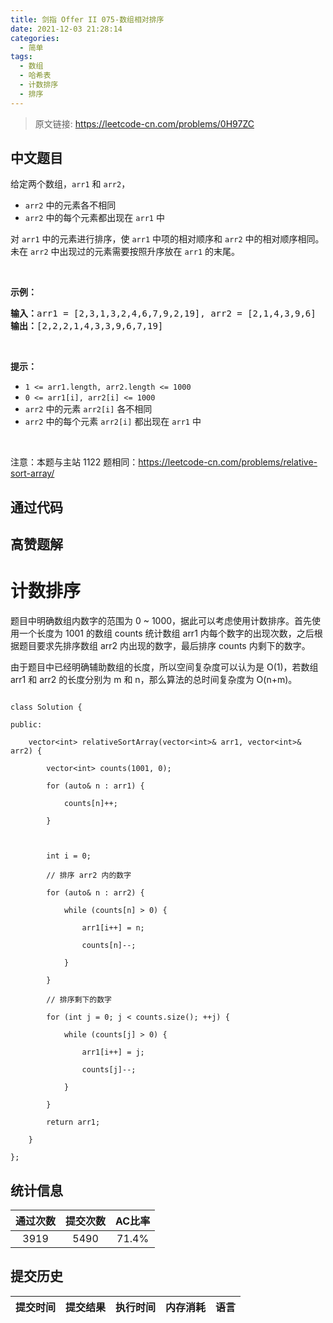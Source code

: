 ```yaml
---
title: 剑指 Offer II 075-数组相对排序
date: 2021-12-03 21:28:14
categories:
  - 简单
tags:
  - 数组
  - 哈希表
  - 计数排序
  - 排序
---
```


> 原文链接: https://leetcode-cn.com/problems/0H97ZC




## 中文题目
<div><p>给定两个数组，<code>arr1</code> 和&nbsp;<code>arr2</code>，</p>

<ul>
	<li><code>arr2</code>&nbsp;中的元素各不相同</li>
	<li><code>arr2</code> 中的每个元素都出现在&nbsp;<code>arr1</code>&nbsp;中</li>
</ul>

<p>对 <code>arr1</code>&nbsp;中的元素进行排序，使 <code>arr1</code> 中项的相对顺序和&nbsp;<code>arr2</code>&nbsp;中的相对顺序相同。未在&nbsp;<code>arr2</code>&nbsp;中出现过的元素需要按照升序放在&nbsp;<code>arr1</code>&nbsp;的末尾。</p>

<p>&nbsp;</p>

<p><strong>示例：</strong></p>

<pre>
<strong>输入：</strong>arr1 = [2,3,1,3,2,4,6,7,9,2,19], arr2 = [2,1,4,3,9,6]
<strong>输出：</strong>[2,2,2,1,4,3,3,9,6,7,19]
</pre>

<p>&nbsp;</p>

<p><strong>提示：</strong></p>

<ul>
	<li><code>1 &lt;= arr1.length, arr2.length &lt;= 1000</code></li>
	<li><code>0 &lt;= arr1[i], arr2[i] &lt;= 1000</code></li>
	<li><code>arr2</code>&nbsp;中的元素&nbsp;<code>arr2[i]</code>&nbsp;各不相同</li>
	<li><code>arr2</code> 中的每个元素&nbsp;<code>arr2[i]</code>&nbsp;都出现在&nbsp;<code>arr1</code>&nbsp;中</li>
</ul>

<p>&nbsp;</p>

<p><meta charset="UTF-8" />注意：本题与主站 1122&nbsp;题相同：<a href="https://leetcode-cn.com/problems/relative-sort-array/">https://leetcode-cn.com/problems/relative-sort-array/</a>&nbsp;</p>
</div>

## 通过代码
<RecoDemo>
</RecoDemo>


## 高赞题解
# **计数排序**
题目中明确数组内数字的范围为 0 ~ 1000，据此可以考虑使用计数排序。首先使用一个长度为 1001 的数组 counts 统计数组 arr1 内每个数字的出现次数，之后根据题目要求先排序数组 arr2 内出现的数字，最后排序 counts 内剩下的数字。

由于题目中已经明确辅助数组的长度，所以空间复杂度可以认为是 O(1)，若数组 arr1 和 arr2 的长度分别为 m 和 n，那么算法的总时间复杂度为 O(n+m)。
```
class Solution {
public:
    vector<int> relativeSortArray(vector<int>& arr1, vector<int>& arr2) {
        vector<int> counts(1001, 0);
        for (auto& n : arr1) {
            counts[n]++;
        }

        int i = 0;
        // 排序 arr2 内的数字
        for (auto& n : arr2) {
            while (counts[n] > 0) {
                arr1[i++] = n;
                counts[n]--;
            }
        }
        // 排序剩下的数字
        for (int j = 0; j < counts.size(); ++j) {
            while (counts[j] > 0) {
                arr1[i++] = j;
                counts[j]--;
            }
        }
        return arr1;
    }
};
```


## 统计信息
| 通过次数 | 提交次数 | AC比率 |
| :------: | :------: | :------: |
|    3919    |    5490    |   71.4%   |

## 提交历史
| 提交时间 | 提交结果 | 执行时间 |  内存消耗  | 语言 |
| :------: | :------: | :------: | :--------: | :--------: |
